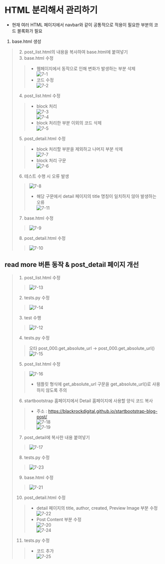 # HTML 분리해서 관리하기
- 현재 여러 HTML 페이지에서 navbar와 같이 공통적으로 적용이 필요한 부분의 코드 블록화가 필요
1. base.html 생성  
> 2. post_list.html의 내용을 복사하여 base.html에 붙여넣기  
> 3. base.html 수정  
>> - 웹페이지에서 동작으로 인해 변화가 발생하는 부분 삭제  
>> ![7-1](https://user-images.githubusercontent.com/48504392/79717614-1cdcb680-8315-11ea-92f5-544eb4f49208.png)  
>> - 코드 수정  
>> ![7-2](https://user-images.githubusercontent.com/48504392/79717615-1d754d00-8315-11ea-9b3c-d9d9cecea567.png)  
> 4. post_list.html 수정  
>> - block 처리  
>> ![7-3](https://user-images.githubusercontent.com/48504392/79717617-1e0de380-8315-11ea-91fe-2a66bc9d6ea1.png)   
>> ![7-4](https://user-images.githubusercontent.com/48504392/79717619-1ea67a00-8315-11ea-856e-a45ded4134b9.png)  
>> - block 처리한 부분 이외의 코드 삭제  
>> ![7-5](https://user-images.githubusercontent.com/48504392/79717620-1ea67a00-8315-11ea-878c-b0c8e4287d2c.png)  
> 5. post_detail.html 수정  
>> - block 처리할 부분을 제외하고 나머지 부분 삭제  
>> ![7-7](https://user-images.githubusercontent.com/48504392/79717622-1fd7a700-8315-11ea-93e6-87889138d3eb.png)  
>> - block 처리 구문  
>> ![7-6](https://user-images.githubusercontent.com/48504392/79717621-1f3f1080-8315-11ea-8346-c834ecba71bc.png)  
> 6. 테스트 수행 시 오류 발생  
>> ![7-8](https://user-images.githubusercontent.com/48504392/79717624-20703d80-8315-11ea-99f0-fdd1f53c70d1.png) 
>> - 해당 구문에서 detail 페이지의 title 명칭이 일치하지 않아 발생하는 오류  
>> ![7-11](https://user-images.githubusercontent.com/48504392/79718134-4813d580-8316-11ea-9c11-d73e1e8a9507.png)  
> 7. base.html 수정  
>> ![7-9](https://user-images.githubusercontent.com/48504392/79717626-2108d400-8315-11ea-8589-20f35e85a127.png)  
> 8. post_detail.html 수정  
>> ![7-10](https://user-images.githubusercontent.com/48504392/79717612-1bab8980-8315-11ea-9eb7-596ed2111f17.png)  

## read more 버튼 동작 & post_detail 페이지 개선
> 1. post_list.html 수정  
>> ![7-13](https://user-images.githubusercontent.com/48504392/79723055-1c95e880-8320-11ea-85f8-ec23e1890504.png)  
> 2. tests.py 수정  
>> ![7-14](https://user-images.githubusercontent.com/48504392/79723057-1dc71580-8320-11ea-803a-c4b7022a4b13.png)  
> 3. test 수행  
>> ![7-12](https://user-images.githubusercontent.com/48504392/79723051-1a338e80-8320-11ea-818a-0677c775a392.png)  
> 4. tests.py 수정  
>> 오타 post_000.get_absolute_url -> post_000.get_absolute_url()
>> ![7-15](https://user-images.githubusercontent.com/48504392/79723060-1e5fac00-8320-11ea-9640-b9b73cbf51f4.png)  
> 5. post_list.html 수정  
>> ![7-16](https://user-images.githubusercontent.com/48504392/79723062-1f90d900-8320-11ea-9bba-e12cf7aba36d.png)  
>> - 템플릿 형식에 get_absolute_url 구문을 get_absolute_url()로 사용하지 않도록 주의  
> 6. startbootstrap 홈페이지에서 Detail 홈페이지에 사용할 양식 코드 복사  
>> - 주소 : https://blackrockdigital.github.io/startbootstrap-blog-post/  
>> ![7-18](https://user-images.githubusercontent.com/48504392/79723066-20c20600-8320-11ea-8538-26f265dc6fa2.png)  
>> ![7-19](https://user-images.githubusercontent.com/48504392/79723068-215a9c80-8320-11ea-845d-bca3aea47627.png)  
> 7. post_detail에 복사한 내용 붙여넣기  
>> ![7-17](https://user-images.githubusercontent.com/48504392/79723064-20296f80-8320-11ea-970b-de0c5f176e4a.png)  
> 8. tests.py 수정  
>> ![7-23](https://user-images.githubusercontent.com/48504392/79723079-23bcf680-8320-11ea-8ad7-0b3e00e235c6.png)  
> 9. base.html 수정  
>> ![7-21](https://user-images.githubusercontent.com/48504392/79723077-23246000-8320-11ea-8acf-a2d60bbc4939.png)  
> 10. post_detail.html 수정  
>> - detail 페이지의 title, author, created, Preview Image 부분 수정  
>> ![7-22](https://user-images.githubusercontent.com/48504392/79723078-23246000-8320-11ea-9a0b-226b9dec7af2.png)  
>> - Post Content 부분 수정  
>> ![7-20](https://user-images.githubusercontent.com/48504392/79723072-21f33300-8320-11ea-8d3f-83d6e4563776.png)  
>> ![7-24](https://user-images.githubusercontent.com/48504392/79723080-24558d00-8320-11ea-9dae-78dc5ff6e19d.png)  
> 11. tests.py 수정  
>> - 코드 추가  
>> ![7-25](https://user-images.githubusercontent.com/48504392/79723084-24558d00-8320-11ea-8c7f-583eec843d2e.png)  

